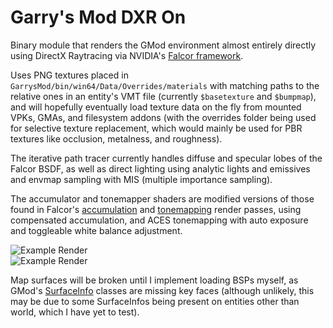 # Garry's Mod DXR On

Binary module that renders the GMod environment almost entirely directly using DirectX Raytracing via NVIDIA's [Falcor framework](https://developer.nvidia.com/falcor).  

Uses PNG textures placed in `GarrysMod/bin/win64/Data/Overrides/materials` with matching paths to the relative ones in an entity's VMT file (currently `$basetexture` and `$bumpmap`), and will hopefully eventually load texture data on the fly from mounted VPKs, GMAs, and filesystem addons (with the overrides folder being used for selective texture replacement, which would mainly be used for PBR textures like occlusion, metalness, and roughness).  

The iterative path tracer currently handles diffuse and specular lobes of the Falcor BSDF, as well as direct lighting using analytic lights and emissives and envmap sampling with MIS (multiple importance sampling).  

The accumulator and tonemapper shaders are modified versions of those found in Falcor's [accumulation](https://github.com/NVIDIAGameWorks/Falcor/blob/master/Source/RenderPasses/AccumulatePass) and [tonemapping](https://github.com/NVIDIAGameWorks/Falcor/tree/master/Source/RenderPasses/ToneMapper) render passes, using compensated accumulation, and ACES tonemapping with auto exposure and toggleable white balance adjustment.  

![Example Render](https://github.com/Derpius/gmod-dxr/blob/master/Screenshots/ragdolls.png)  
![Example Render](https://github.com/Derpius/gmod-dxr/blob/master/Screenshots/the%20council.png)  

Map surfaces will be broken until I implement loading BSPs myself, as GMod's [SurfaceInfo](https://wiki.facepunch.com/gmod/SurfaceInfo) classes are missing key faces (although unlikely, this may be due to some SurfaceInfos being present on entities other than world, which I have yet to test).
